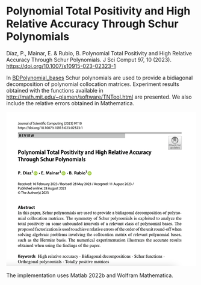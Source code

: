 # Polynomial Total Positivity and High Relative Accuracy Through Schur Polynomials

Díaz, P., Mainar, E. & Rubio, B. Polynomial Total Positivity and High Relative Accuracy Through Schur Polynomials. J Sci Comput 97, 10 (2023). https://doi.org/10.1007/s10915-023-02323-1

In [BDPolynomial_bases](https://github.com/BeatrizRubio/Article_JSC_2023/tree/main/Polynomial_bases_Schur) Schur polynomials are used to provide a bidiagonal decomposition of polynomial collocation matrices. Experiment results obtained with the functions available in 
http://math.mit.edu/~plamen/software/TNTool.html 
are presented. We also include the relative errors obtained in Mathematica. 

![paper_banner](banner.png)

The implementation uses Matlab 2022b and Wolfram Mathematica. 
